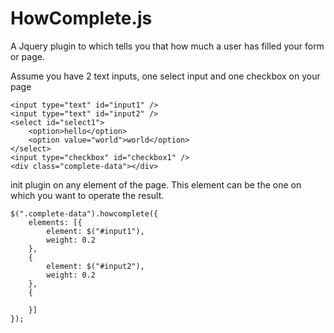 # HowComplete.js

A Jquery plugin to which tells you that how much a user has filled your form or page. 

Assume you have 2 text inputs, one select input and one checkbox on your page
    
    <input type="text" id="input1" />
    <input type="text" id="input2" />
    <select id="select1">
        <option>hello</option>
        <option value="world">world</option>
    </select>
    <input type="checkbox" id="checkbox1" />
    <div class="complete-data"></div>

init plugin on any element of the page. This element can be the one on which you want to operate the result.

    $(".complete-data").howcomplete({
        elements: [{
            element: $("#input1"),
            weight: 0.2
        },
        {
            element: $("#input2"),
            weight: 0.2
        },
        {
            
        }]
    });